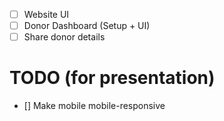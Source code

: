 - [ ] Website UI
- [ ] Donor Dashboard (Setup + UI)
- [ ] Share donor details

# TODO (for presentation)
- [] Make mobile mobile-responsive

